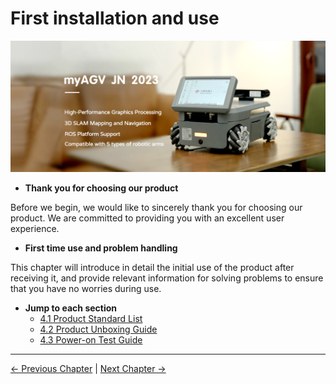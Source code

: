 # First installation and use

![](../resources/4-FirstInstallAndUse/README/JN-main.png)

- **Thank you for choosing our product**
  
Before we begin, we would like to sincerely thank you for choosing our product. We are committed to providing you with an excellent user experience.

- **First time use and problem handling**
  
This chapter will introduce in detail the initial use of the product after receiving it, and provide relevant information for solving problems to ensure that you have no worries during use.

- **Jump to each section**
   - [4.1 Product Standard List](4.1-ProductStandardList.md)
   - [4.2 Product Unboxing Guide](4.2-ProductUnboxingGuide.md)
   - [4.3 Power-on Test Guide](4.3-PowerOnDetectionGuide.md)

----
[← Previous Chapter](../3-UserNotes/README.md) | [Next Chapter →](../5-BasicApplication/README.md)
